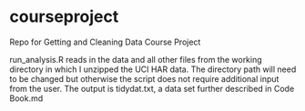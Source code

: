 courseproject
=============

Repo for Getting and Cleaning Data Course Project

run_analysis.R reads in the data and all other files from the working directory in which I unzipped the UCI HAR data.
The directory path will need to be changed but otherwise the script does not require additional input from the user. The output is tidydat.txt, a data set further described in Code Book.md
